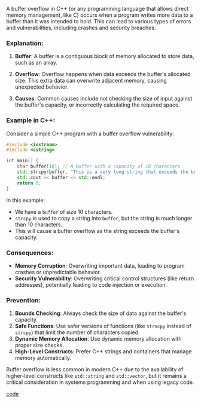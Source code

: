 A buffer overflow in C++ (or any programming language that allows direct memory management, like C) occurs when a program writes more data to a buffer than it was intended to hold. This can lead to various types of errors and vulnerabilities, including crashes and security breaches.

### Explanation:

1. **Buffer**: A buffer is a contiguous block of memory allocated to store data, such as an array.

2. **Overflow**: Overflow happens when data exceeds the buffer's allocated size. This extra data can overwrite adjacent memory, causing unexpected behavior.

3. **Causes**: Common causes include not checking the size of input against the buffer's capacity, or incorrectly calculating the required space.

### Example in C++:

Consider a simple C++ program with a buffer overflow vulnerability:

```cpp
#include <iostream>
#include <cstring>

int main() {
    char buffer[10]; // A buffer with a capacity of 10 characters
    std::strcpy(buffer, "This is a very long string that exceeds the buffer size.");
    std::cout << buffer << std::endl;
    return 0;
}
```

In this example:
- We have a `buffer` of size 10 characters.
- `strcpy` is used to copy a string into `buffer`, but the string is much longer than 10 characters.
- This will cause a buffer overflow as the string exceeds the buffer's capacity.

### Consequences:
- **Memory Corruption**: Overwriting important data, leading to program crashes or unpredictable behavior.
- **Security Vulnerability**: Overwriting critical control structures (like return addresses), potentially leading to code injection or execution.

### Prevention:
1. **Bounds Checking**: Always check the size of data against the buffer's capacity.
2. **Safe Functions**: Use safer versions of functions (like `strncpy` instead of `strcpy`) that limit the number of characters copied.
3. **Dynamic Memory Allocation**: Use dynamic memory allocation with proper size checks.
4. **High-Level Constructs**: Prefer C++ strings and containers that manage memory automatically.

Buffer overflow is less common in modern C++ due to the availability of higher-level constructs like `std::string` and `std::vector`, but it remains a critical consideration in systems programming and when using legacy code.


[code](../src/buffer_overflow.cpp)
